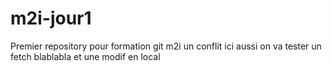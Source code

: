 # m2i-jour1
Premier repository pour formation git m2i
un conflit ici aussi
on va tester un fetch
blablabla
et une modif en local